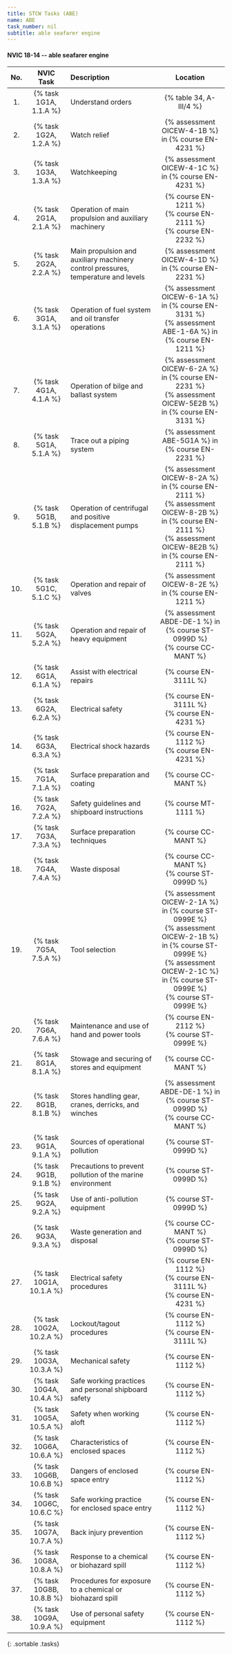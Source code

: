 ```yaml
---
title: STCW Tasks (ABE)
name: ABE
task_number: nil
subtitle: able seafarer engine
---
```



#### NVIC 18-14 -- able seafarer engine

| No.   | NVIC Task | Description | Location |
|:-----:|:----:|:------------|:-------:|
| 1. | {% task 1G1A, 1.1.A %} | Understand orders | {% table 34, A-III/4 %}|
| 2. | {% task 1G2A, 1.2.A %} | Watch relief | {% assessment OICEW-4-1B %} in {% course EN-4231 %} |
| 3. | {% task 1G3A, 1.3.A %} | Watchkeeping | {% assessment OICEW-4-1C %} in {% course EN-4231 %} |
| 4. | {% task 2G1A, 2.1.A %} | Operation of main propulsion and auxiliary machinery | {% course EN-1211 %}<br/> {% course EN-2111 %}<br/> {% course EN-2232 %}|
| 5. | {% task 2G2A, 2.2.A %} | Main propulsion and auxiliary machinery control pressures, temperature and levels | {% assessment OICEW-4-1D %} in {% course EN-2231 %} |
| 6. | {% task 3G1A, 3.1.A %} | Operation of fuel system and oil transfer operations | {% assessment OICEW-6-1A %} in {% course EN-3131 %} <br/> {% assessment ABE-1-6A %} in {% course EN-1211 %} |
| 7. | {% task 4G1A, 4.1.A %} | Operation of bilge and ballast system | {% assessment OICEW-6-2A %} in {% course EN-2231 %} <br/> {% assessment OICEW-5E2B %} in {% course EN-3131 %} |
| 8. | {% task 5G1A, 5.1.A %} | Trace out a piping system | {% assessment ABE-5G1A %} in {% course EN-2231 %} |
| 9. | {% task 5G1B, 5.1.B %} | Operation of centrifugal and positive displacement pumps | {% assessment OICEW-8-2A %} in {% course EN-2111 %} <br/> {% assessment OICEW-8-2B %} in {% course EN-2111 %} <br/> {% assessment OICEW-8E2B %} in {% course EN-2111 %} |
| 10. | {% task 5G1C, 5.1.C %} | Operation and repair of valves | {% assessment OICEW-8-2E %} in {% course EN-1211 %} |
| 11. | {% task 5G2A, 5.2.A %} | Operation and repair of heavy equipment | {% assessment ABDE-DE-1 %} in {% course ST-0999D %} <br/> {% course CC-MANT %}|
| 12. | {% task 6G1A, 6.1.A %} | Assist with electrical repairs | {% course EN-3111L %}|
| 13. | {% task 6G2A, 6.2.A %} | Electrical safety | {% course EN-3111L %}<br/> {% course EN-4231 %}|
| 14. | {% task 6G3A, 6.3.A %} | Electrical shock hazards | {% course EN-1112 %}<br/> {% course EN-4231 %}|
| 15. | {% task 7G1A, 7.1.A %} | Surface preparation and coating | {% course CC-MANT %}|
| 16. | {% task 7G2A, 7.2.A %} | Safety guidelines and shipboard instructions | {% course MT-1111 %}|
| 17. | {% task 7G3A, 7.3.A %} | Surface preparation techniques | {% course CC-MANT %}|
| 18. | {% task 7G4A, 7.4.A %} | Waste disposal | {% course CC-MANT %}<br/> {% course ST-0999D %}|
| 19. | {% task 7G5A, 7.5.A %} | Tool selection | {% assessment OICEW-2-1A %} in {% course ST-0999E %} <br/> {% assessment OICEW-2-1B %} in {% course ST-0999E %} <br/> {% assessment OICEW-2-1C %} in {% course ST-0999E %} <br/> {% course ST-0999E %}|
| 20. | {% task 7G6A, 7.6.A %} | Maintenance and use of hand and power tools | {% course EN-2112 %}<br/> {% course ST-0999E %}|
| 21. | {% task 8G1A, 8.1.A %} | Stowage and securing of stores and equipment | {% course CC-MANT %}|
| 22. | {% task 8G1B, 8.1.B %} | Stores handling gear, cranes, derricks, and winches | {% assessment ABDE-DE-1 %} in {% course ST-0999D %} <br/> {% course CC-MANT %}|
| 23. | {% task 9G1A, 9.1.A %} | Sources of operational pollution | {% course ST-0999D %}|
| 24. | {% task 9G1B, 9.1.B %} | Precautions to prevent pollution of the marine environment | {% course ST-0999D %}|
| 25. | {% task 9G2A, 9.2.A %} | Use of anti-pollution equipment | {% course ST-0999D %}|
| 26. | {% task 9G3A, 9.3.A %} | Waste generation and disposal | {% course CC-MANT %}<br/> {% course ST-0999D %}|
| 27. | {% task 10G1A, 10.1.A %} | Electrical safety procedures | {% course EN-1112 %}<br/> {% course EN-3111L %}<br/> {% course EN-4231 %}|
| 28. | {% task 10G2A, 10.2.A %} | Lockout/tagout procedures | {% course EN-1112 %}<br/> {% course EN-3111L %}|
| 29. | {% task 10G3A, 10.3.A %} | Mechanical safety | {% course EN-1112 %}|
| 30. | {% task 10G4A, 10.4.A %} | Safe working practices and personal shipboard safety | {% course EN-1112 %}|
| 31. | {% task 10G5A, 10.5.A %} | Safety when working aloft | {% course EN-1112 %}|
| 32. | {% task 10G6A, 10.6.A %} | Characteristics of enclosed spaces | {% course EN-1112 %}|
| 33. | {% task 10G6B, 10.6.B %} | Dangers of enclosed space entry | {% course EN-1112 %}|
| 34. | {% task 10G6C, 10.6.C %} | Safe working practice for enclosed space entry | {% course EN-1112 %}|
| 35. | {% task 10G7A, 10.7.A %} | Back injury prevention | {% course EN-1112 %}|
| 36. | {% task 10G8A, 10.8.A %} | Response to a chemical or biohazard spill | {% course EN-1112 %}|
| 37. | {% task 10G8B, 10.8.B %} | Procedures for exposure to a chemical or biohazard spill | {% course EN-1112 %}|
| 38. | {% task 10G9A, 10.9.A %} | Use of personal safety equipment | {% course EN-1112 %}|
{: .sortable .tasks}
